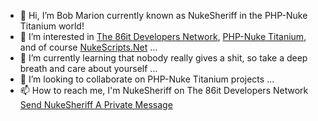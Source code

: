 - 👋 Hi, I’m Bob Marion currently known as NukeSheriff in the PHP-Nuke Titanium world!
- 👀 I’m interested in <a href="https://www.86it.us" target="_blank" rel="noopener noreferrer">The 86it Developers Network</a>, <a href="https://www.php-nuke-titanium.86it.us" target="_blank" rel="noopener noreferrer">PHP-Nuke Titanium</a>, and of course <a href="https://www.nukescripts.86it.us" target="_blank" rel="noopener noreferrer">NukeScripts.Net</a> ...
- 🌱 I’m currently learning that nobody really gives a shit, so take a deep breath and care about yourself ...
- 💞️ I’m looking to collaborate on PHP-Nuke Titanium projects ...
- 📫 How to reach me, I'm NukeSheriff on The 86it Developers Network <a href="https://www.86it.us/modules.php?name=Profile&mode=viewprofile&u=50" target="_blank" rel="noopener noreferrer">Send NukeSheriff A Private Message</a>

<!---
NukeSheriff/NukeSheriff is a ✨ special ✨ repository because its `README.md` (this file) appears on your GitHub profile.
You can click the Preview link to take a look at your changes.
--->
